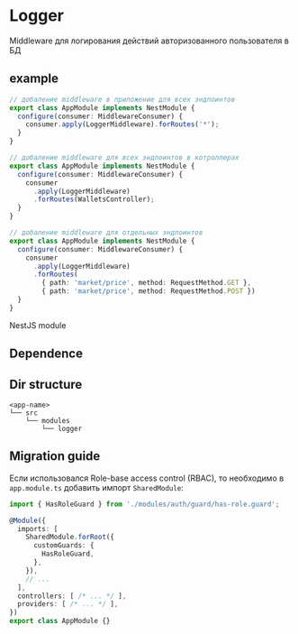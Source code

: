 # Logger

Middleware для логирования действий авторизованного пользователя в БД

## example
```ts
// добаление middleware в приложение для всех эндпоинтов
export class AppModule implements NestModule {
  configure(consumer: MiddlewareConsumer) {
    consumer.apply(LoggerMiddleware).forRoutes('*');
  }
}

// добаление middleware для всех эндпоинтов в котроллерах
export class AppModule implements NestModule {
  configure(consumer: MiddlewareConsumer) {
    consumer
      .apply(LoggerMiddleware)
      .forRoutes(WalletsController);
  }
}

// добаление middleware для отдельных эндпоинтов
export class AppModule implements NestModule {
  configure(consumer: MiddlewareConsumer) {
    consumer
      .apply(LoggerMiddleware)
      .forRoutes(
        { path: 'market/price', method: RequestMethod.GET },
        { path: 'market/price', method: RequestMethod.POST })
  }
}
```
NestJS module

## Dependence

## Dir structure
```
<app-name>
└── src
    └── modules
        └── logger    
```

## Migration guide

Если использовался Role-base access control (RBAC), то необходимо в `app.module.ts` добавить импорт `SharedModule`:

```ts
import { HasRoleGuard } from './modules/auth/guard/has-role.guard';

@Module({
  imports: [
    SharedModule.forRoot({
      customGuards: {
        HasRoleGuard,
      },
    }),
    // ...
  ],
  controllers: [ /* ... */ ],
  providers: [ /* ... */ ],
})
export class AppModule {}
```
